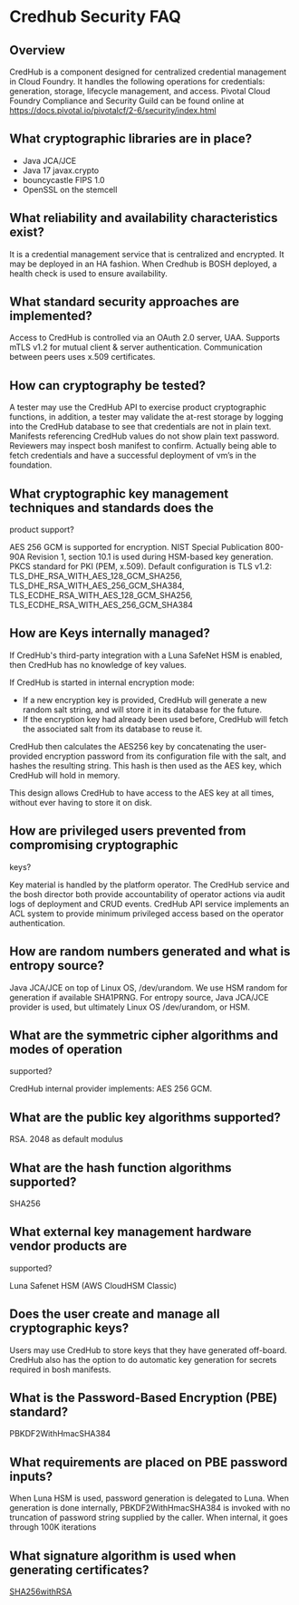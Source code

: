 # Credhub Security FAQ

## Overview

CredHub is a component designed for centralized credential management
in Cloud Foundry. It handles the following operations for credentials:
generation, storage, lifecycle management, and access.  Pivotal Cloud
Foundry Compliance and Security Guild can be found online at
https://docs.pivotal.io/pivotalcf/2-6/security/index.html

## What cryptographic libraries are in place?

* Java JCA/JCE
* Java 17 javax.crypto
* bouncycastle FIPS 1.0
* OpenSSL on the stemcell

## What reliability and availability characteristics exist?

It is a credential management service that is centralized and
encrypted.  It may be deployed in an HA fashion. When Credhub is BOSH
deployed, a health check is used to ensure availability.

## What standard security approaches are implemented?

Access to CredHub is controlled via an OAuth 2.0 server, UAA.
Supports mTLS v1.2 for mutual client & server
authentication. Communication between peers uses x.509 certificates.

## How can cryptography be tested?

A tester may use the CredHub API to exercise product cryptographic
functions, in addition, a tester may validate the at-rest storage by
logging into the CredHub database to see that credentials are not in
plain text. Manifests referencing CredHub values do not show plain
text password. Reviewers may inspect bosh manifest to confirm.
Actually being able to fetch credentials and have a successful
deployment of vm’s in the foundation.

## What cryptographic key management techniques and standards does the
   product support?

AES 256 GCM is supported for encryption.  NIST Special Publication
800-90A Revision 1, section 10.1 is used during HSM-based key
generation.  PKCS standard for PKI (PEM, x.509).  Default
configuration is TLS v1.2: TLS_DHE_RSA_WITH_AES_128_GCM_SHA256,
TLS_DHE_RSA_WITH_AES_256_GCM_SHA384,
TLS_ECDHE_RSA_WITH_AES_128_GCM_SHA256,
TLS_ECDHE_RSA_WITH_AES_256_GCM_SHA384

## How are Keys internally managed?

If CredHub's third-party integration with a Luna SafeNet HSM is
enabled, then CredHub has no knowledge of key values.

If CredHub is started in internal encryption mode:

* If a new encryption key is provided, CredHub will generate a new random salt string, and will store it in its database for the future.
* If the encryption key had already been used before, CredHub will fetch the associated salt from its database to reuse it.

CredHub then calculates the AES256 key by concatenating
the user-provided encryption password from its configuration file with the salt, and hashes the
resulting string. This hash is then used as the AES key, which CredHub
will hold in memory.

This design allows CredHub to have access to the AES key at all times, without ever having to store it on disk.

## How are privileged users prevented from compromising cryptographic
   keys?

Key material is handled by the platform operator. The CredHub service
and the bosh director both provide accountability of operator actions
via audit logs of deployment and CRUD events.  CredHub API service
implements an ACL system to provide minimum privileged access based on
the operator authentication.

## How are random numbers generated and what is entropy source?

Java JCA/JCE on top of Linux OS, /dev/urandom.  We use HSM random for
generation if available SHA1PRNG. For entropy source, Java JCA/JCE
provider is used, but ultimately Linux OS /dev/urandom, or HSM.

## What are the symmetric cipher algorithms and modes of operation
   supported?

CredHub internal provider implements: AES 256 GCM.

## What are the public key algorithms supported?

RSA.  2048 as default modulus

## What are the hash function algorithms supported?

SHA256

## What external key management hardware vendor products are
   supported?

Luna Safenet HSM (AWS CloudHSM Classic)

## Does the user create and manage all cryptographic keys?

Users may use CredHub to store keys that they have generated
off-board.  CredHub also has the option to do automatic key generation
for secrets required in bosh manifests.

## What is the Password-Based Encryption (PBE) standard?

PBKDF2WithHmacSHA384

## What requirements are placed on PBE password inputs?

When Luna HSM is used, password generation is delegated to Luna.  When
generation is done internally, PBKDF2WithHmacSHA384 is invoked with no
truncation of password string supplied by the caller.  When internal,
it goes through 100K iterations

## What signature algorithm is used when generating certificates?

[SHA256withRSA](https://github.com/cloudfoundry-incubator/credhub/blob/master/components/encryption/src/main/java/org/cloudfoundry/credhub/config/BouncyCastleProviderConfiguration.java#L23)

